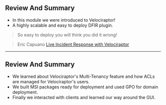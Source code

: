 <!-- .slide: class="content" -->

## Review And Summary

* In this module we were introduced to Velociraptor!
* A highly scalable and easy to deploy DFIR plugin.

> So easy to deploy you will think you did it wrong!

> Eric Capuano [Live Incident Response with Velociraptor](https://www.youtube.com/watch?v=Q1IoGX--814&t=1651s)


---

<!-- .slide: class="content" -->
## Review And Summary

* We learned about Velociraptor's Multi-Tenancy feature and how ACLs
  are managed for Velociraptor's users.
* We built MSI packages ready for deployment and used GPO for domain
  deployment.
* Finally we interacted with clients and learned our way around the
  GUI.
